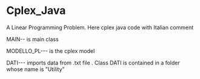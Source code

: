 # Cplex_Java
A Linear Programming Problem. Here cplex java code with Italian comment


MAIN-- is main class


MODELLO_PL--- is the cplex model


DATI--- imports data from .txt file . Class DATI is contained in a folder whose name is "Utility"

